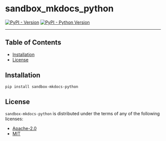 # sandbox_mkdocs_python

[![PyPI - Version](https://img.shields.io/pypi/v/sandbox-mkdocs-python.svg)](https://pypi.org/project/sandbox-mkdocs-python)
[![PyPI - Python Version](https://img.shields.io/pypi/pyversions/sandbox-mkdocs-python.svg)](https://pypi.org/project/sandbox-mkdocs-python)

-----

## Table of Contents

- [Installation](#installation)
- [License](#license)

## Installation

```console
pip install sandbox-mkdocs-python
```

## License

`sandbox-mkdocs-python` is distributed under the terms of any of the following licenses:

- [Apache-2.0](https://spdx.org/licenses/Apache-2.0.html)
- [MIT](https://spdx.org/licenses/MIT.html)
